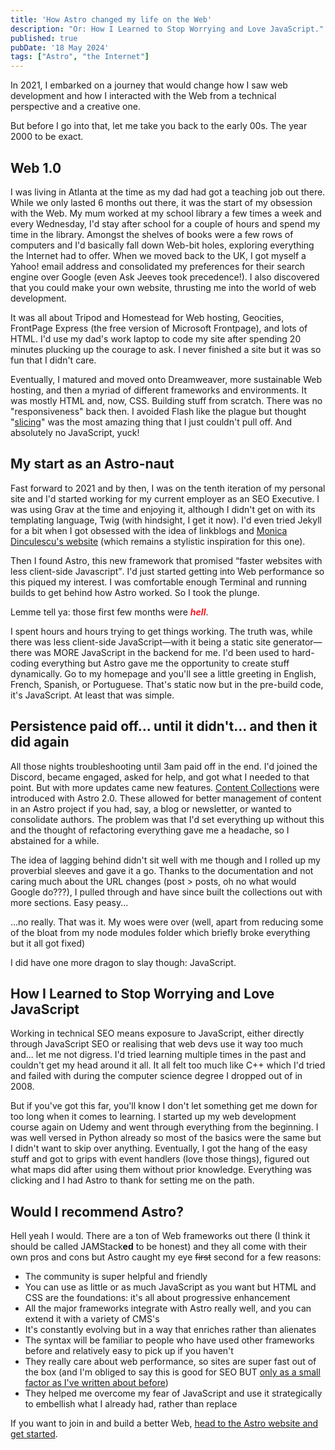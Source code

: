 ```yaml
---
title: 'How Astro changed my life on the Web'
description: "Or: How I Learned to Stop Worrying and Love JavaScript."
published: true
pubDate: '18 May 2024'
tags: ["Astro", "the Internet"]
---
```


In 2021, I embarked on a journey that would change how I saw web development and how I interacted with the Web from a technical perspective and a creative one.

But before I go into that, let me take you back to the early 00s. The year 2000 to be exact.

## Web 1.0

I was living in Atlanta at the time as my dad had got a teaching job out there. While we only lasted 6 months out there, it was the start of my obsession with the Web. My mum worked at my school library a few times a week and every Wednesday, I'd stay after school for a couple of hours and spend my time in the library. Amongst the shelves of books were a few rows of computers and I'd basically fall down Web-bit holes, exploring everything the Internet had to offer. When we moved back to the UK, I got myself a Yahoo! email address and consolidated my preferences for their search engine over Google (even Ask Jeeves took precedence!). I also discovered that you could make your own website, thrusting me into the world of web development.

It was all about Tripod and Homestead for Web hosting, Geocities, FrontPage Express (the free version of Microsoft Frontpage), and lots of HTML. I'd use my dad's work laptop to code my site after spending 20 minutes plucking up the courage to ask. I never finished a site but it was so fun that I didn't care.

Eventually, I matured and moved onto Dreamweaver, more sustainable Web hosting, and then a myriad of different frameworks and environments. It was mostly HTML and, now, CSS. Building stuff from scratch. There was no "responsiveness" back then. I avoided Flash like the plague but thought "[slicing](https://en.wikipedia.org/wiki/Slicing_(interface_design))" was the most amazing thing that I just couldn't pull off. And absolutely no JavaScript, yuck!

## My start as an Astro-naut

Fast forward to 2021 and by then, I was on the tenth iteration of my personal site and I'd started working for my current employer as an SEO Executive. I was using Grav at the time and enjoying it, although I didn't get on with its templating language, Twig (with hindsight, I get it now). I'd even tried Jekyll for a bit when I got obsessed with the idea of linkblogs and [Monica Dinculescu's website](https://meowni.ca/) (which remains a stylistic inspiration for this one).

Then I found Astro, this new framework that promised <q cite="https://web.archive.org/web/20210426210422/https://astro.build/">faster websites with less client-side Javascript</q>. I'd just started getting into Web performance so this piqued my interest. I was comfortable enough Terminal and running builds to get behind how Astro worked. So I took the plunge.

Lemme tell ya: those first few months were <span style="color:#fc1420;">**_hell_**</span>.

I spent hours and hours trying to get things working. The truth was, while there was less client-side JavaScript&mdash;with it being a static site generator&mdash;there was MORE JavaScript in the backend for me. I'd been used to hard-coding everything but Astro gave me the opportunity to create stuff dynamically. Go to my homepage and you'll see a little greeting in English, French, Spanish, or Portuguese. That's static now but in the pre-build code, it's JavaScript. At least that was simple.

## Persistence paid off... until it didn't... and then it did again

All those nights troubleshooting until 3am paid off in the end. I'd joined the Discord, became engaged, asked for help, and got what I needed to that point. But with more updates came new features. [Content Collections](https://docs.astro.build/en/guides/content-collections/) were introduced with Astro 2.0. These allowed for better management of content in an Astro project if you had, say, a blog or newsletter, or wanted to consolidate authors. The problem was that I'd set everything up without this and the thought of refactoring everything gave me a headache, so I abstained for a while.

The idea of lagging behind didn't sit well with me though and I rolled up my proverbial sleeves and gave it a go. Thanks to the documentation and not caring much about the URL changes (post > posts, oh no what would Google do???), I pulled through and have since built the collections out with more sections. Easy peasy...

...no really. That was it. My woes were over (well, apart from reducing some of the bloat from my node modules folder which briefly broke everything but it all got fixed)

I did have one more dragon to slay though: JavaScript.

## How I Learned to Stop Worrying and Love JavaScript

Working in technical SEO means exposure to JavaScript, either directly through JavaScript SEO or realising that web devs use it way too much and... let me not digress. I'd tried learning multiple times in the past and couldn't get my head around it all. It all felt too much like C++ which I'd tried and failed with during the computer science degree I dropped out of in 2008.

But if you've got this far, you'll know I don't let something get me down for too long when it comes to learning. I started up my web development course again on Udemy and went through everything from the beginning. I was well versed in Python already so most of the basics were the same but I didn't want to skip over anything. Eventually, I got the hang of the easy stuff and got to grips with event handlers (love those things), figured out what maps did after using them without prior knowledge. Everything was clicking and I had Astro to thank for setting me on the path.

## Would I recommend Astro?

Hell yeah I would. There are a ton of Web frameworks out there (I think it should be called JAMStack**ed** to be honest) and they all come with their own pros and cons but Astro caught my eye ~~first~~ second for a few reasons:

* The community is super helpful and friendly
* You can use as little or as much JavaScript as you want but HTML and CSS are the foundations: it's all about progressive enhancement
* All the major frameworks integrate with Astro really well, and you can extend it with a variety of CMS's
* It's constantly evolving but in a way that enriches rather than alienates
* The syntax will be familiar to people who have used other frameworks before and relatively easy to pick up if you haven't
* They really care about web performance, so sites are super fast out of the box (and I'm obliged to say this is good for SEO BUT [only as a small factor as I've written about before](https://lukealexdavis.co.uk/posts/some-caveats-to-seo-and-web-perf/))
* They helped me overcome my fear of JavaScript and use it strategically to embellish what I already had, rather than replace

If you want to join in and build a better Web, [head to the Astro website and get started](https://astro.build/).